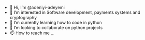 - 👋 Hi, I’m @adeniyi-adeyemi
- 👀 I’m interested in Software development, payments systems and cryptography
- 🌱 I’m currently learning how to code in python
- 💞️ I’m looking to collaborate on python projects
- 📫 How to reach me ...

<!---
adeniyi-adeyemi/adeniyi-adeyemi is a ✨ special ✨ repository because its `README.md` (this file) appears on your GitHub profile.
You can click the Preview link to take a look at your changes.
--->
